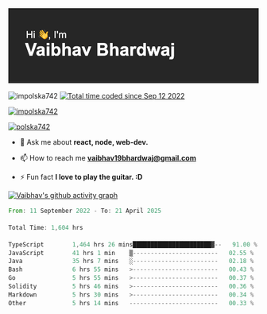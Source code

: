 <img src="./header.png" alt="header-img" />

<p align="left">
 <img src="https://komarev.com/ghpvc/?username=impolska742&label=Profile%20views&color=0e75b6&style=flat" alt="impolska742" /> 
<a href="https://wakatime.com/@1b09af48-ce6e-4843-a87c-4258bb35d460"><img src="https://wakatime.com/badge/user/1b09af48-ce6e-4843-a87c-4258bb35d460.svg" alt="Total time coded since Sep 12 2022" /></a>

</p>

<p align="left"> <a href="https://github.com/ryo-ma/github-profile-trophy"><img src="https://github-profile-trophy.vercel.app/?username=impolska742" alt="impolska742" /></a> </p>

<p align="left"> <a href="https://twitter.com/polska742" target="blank"><img src="https://img.shields.io/twitter/follow/polska742?logo=twitter&style=for-the-badge" alt="polska742" /></a> </p>

- 💬 Ask me about **react, node, web-dev.**

- 📫 How to reach me **vaibhav19bhardwaj@gmail.com**

- ⚡ Fun fact **I love to play the guitar. :D**


[![Vaibhav's github activity graph](https://github-readme-activity-graph.vercel.app/graph?username=impolska742&bg_color=272626&color=0de744&line=00ff4c&point=ffffff&area=true&hide_border=true)](https://github.com/ashutosh00710/github-readme-activity-graph)

<!--START_SECTION:waka-->

```rust
From: 11 September 2022 - To: 21 April 2025

Total Time: 1,604 hrs

TypeScript        1,464 hrs 26 mins██████████████████████▓--   91.00 %
JavaScript        41 hrs 1 min    ▒------------------------   02.55 %
Java              35 hrs 7 mins   ░------------------------   02.18 %
Bash              6 hrs 55 mins   >------------------------   00.43 %
Go                5 hrs 55 mins   >------------------------   00.37 %
Solidity          5 hrs 46 mins   >------------------------   00.36 %
Markdown          5 hrs 30 mins   >------------------------   00.34 %
Other             5 hrs 14 mins   -------------------------   00.33 %
```

<!--END_SECTION:waka-->
